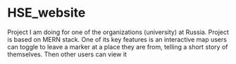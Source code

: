 # HSE_website
Project I am doing for one of the organizations (university) at Russia. Project is based on MERN stack. One of its key features is an interactive map users can toggle to leave a marker at a place they are from, telling a short story of themselves. Then other users can view it
